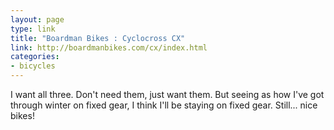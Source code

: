 ```yaml
---
layout: page
type: link
title: "Boardman Bikes : Cyclocross CX"
link: http://boardmanbikes.com/cx/index.html
categories: 
- bicycles
---
```

I want all three. Don't need them, just want them. But seeing as how I've got through winter on fixed gear, I think I'll be staying on fixed gear. Still... nice bikes!
